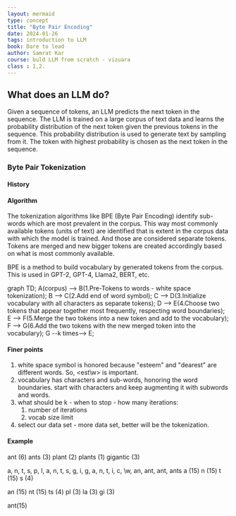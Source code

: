 ```yaml
---
layout: mermaid
type: concept 
title: "Byte Pair Encoding"
date: 2024-01-26
tags: introduction to LLM
book: Dare to lead
author: Samrat Kar
course: buld LLM from scratch - vizuara
class : 1,2.
---
```


## What does an LLM do?

Given a sequence of tokens, an LLM predicts the next token in the sequence. The LLM is trained on a large corpus of text data and learns the probability distribution of the next token given the previous tokens in the sequence. This probability distribution is used to generate text by sampling from it. The token with highest probability is chosen as the next token in the sequence.

### Byte Pair Tokenization

#### History

#### Algorithm
The tokenization algorithms like BPE (Byte Pair Encoding) identify sub-words which are most prevalent in the corpus. This way most commonly available tokens (units of text) are identified that is extent in the corpus data with which the model is trained. And those are considered separate tokens. Tokens are merged and new bigger tokens are created accordingly based on what is most commonly available.

BPE is a method to build vocabulary by generated tokens from the corpus.
This is used in GPT-2, GPT-4, Llama2, BERT, etc.
[](../)
<div class=mermaid>
graph TD;
    A(corpus) --> B(1.Pre-Tokens to words - white space tokenization);
    B --> C(2.Add end of word symbol);
    C --> D(3.Initialize vocabulary with all characters as separate tokens);
    D --> E(4.Choose two tokens that appear together most frequently, respecting word boundaries);
    E --> F(5.Merge the two tokens into a new token and add to the vocabulary);
    F --> G(6.Add the two tokens with the new merged token into the vocabulary);
    G --k times--> E;
</div>

#### Finer points

1. white space symbol is honored because "esteem" and "dearest" are different words. So, <est\w> is important.
2. vocabulary has characters and sub-words, honoring the word boundaries. start with characters and keep augmenting it with subwords and words.
3. what should be k - when to stop - how many iterations: 
   1. number of iterations
   2. vocab size limit
4. select our data set - more data set, better will be the tokenization. 

#### Example

ant (6)
ants (3)
plant (2)
plants (1)
gigantic (3)

a, n, t, s, p, l, a, n, t, s, g, i, g, a, n, t, i, c, \w, an, ant, ant</w>, ants
a (15)
n (15)
t (15)
s (4)

an (15)
nt (15)
ts (4)
pl (3)
la (3)
gi (3)

ant(15)





